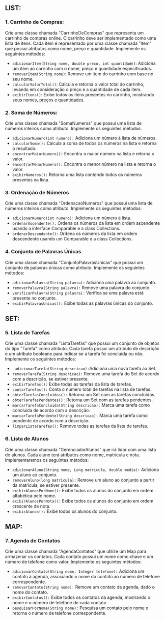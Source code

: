 ## LIST:

### 1. Carrinho de Compras:

<p>Crie uma classe chamada "CarrinhoDeCompras" que representa um carrinho de compras online. O carrinho deve ser implementado como uma lista de itens. Cada item é representado por uma classe chamada "Item" que possui atributos como nome, preço e quantidade. Implemente os seguintes métodos:

- `adicionarItem(String nome, double preco, int quantidade)`: Adiciona um item ao carrinho com o nome, preço e quantidade especificados.
- `removerItem(String nome)`: Remove um item do carrinho com base no seu nome.
- `calcularValorTotal()`: Calcula e retorna o valor total do carrinho, levando em consideração o preço e a quantidade de cada item.
- `exibirItens()`: Exibe todos os itens presentes no carrinho, mostrando seus nomes, preços e quantidades.
</p>

### 2. Soma de Números: 

<p> Crie uma classe chamada "SomaNumeros" que possui uma lista de números inteiros como atributo. Implemente os seguintes métodos:

- `adicionarNumero(int numero):` Adiciona um número à lista de números.
- `calcularSoma():` Calcula a soma de todos os números na lista e retorna o resultado.
- `encontrarMaiorNumero():` Encontra o maior número na lista e retorna o valor.
- `encontrarMenorNumero():` Encontra o menor número na lista e retorna o valor.
- `exibirNumeros():` Retorna uma lista contendo todos os números presentes na lista.
</p>

### 3. Ordenação de Números
<p> Crie uma classe chamada "OrdenacaoNumeros" que possui uma lista de números inteiros como atributo. Implemente os seguintes métodos:

- `adicionarNumero(int numero):` Adiciona um número à lista.
- `ordenarAscendente():` Ordena os números da lista em ordem ascendente usando a interface Comparable e a class Collections.
- `ordenarDescendente():` Ordena os números da lista em ordem descendente usando um Comparable e a class Collections.
</p>


### 4. Conjunto de Palavras Únicas
<p> Crie uma classe chamada "ConjuntoPalavrasUnicas" que possui um conjunto de palavras únicas como atributo. Implemente os seguintes métodos:

- `adicionarPalavra(String palavra):` Adiciona uma palavra ao conjunto.
- `removerPalavra(String palavra):` Remove uma palavra do conjunto.
- `verificarPalavra(String palavra):` Verifica se uma palavra está presente no conjunto.
- `exibirPalavrasUnicas():` Exibe todas as palavras únicas do conjunto.
</p>

## SET:

### 5. Lista de Tarefas
<p> Crie uma classe chamada "ListaTarefas" que possui um conjunto de objetos do tipo "Tarefa" como atributo. Cada tarefa possui um atributo de descrição e um atributo booleano para indicar se a tarefa foi concluída ou não. Implemente os seguintes métodos:

- ` adicionarTarefa(String descricao):`Adiciona uma nova tarefa ao Set.
- `removerTarefa(String descricao):` Remove uma tarefa do Set de acordo com a descrição, se estiver presente.
- `exibirTarefas():` Exibe todas as tarefas da lista de tarefas.
- `contarTarefas():` Conta o número total de tarefas na lista de tarefas.
- `obterTarefasConcluidas():` Retorna um Set com as tarefas concluídas.
- `obterTarefasPendentes():` Retorna um Set com as tarefas pendentes.
- `marcarTarefaConcluida(String descricao):` Marca uma tarefa como concluída de acordo com a descrição.
- `marcarTarefaPendente(String descricao):` Marca uma tarefa como pendente de acordo com a descrição.
- `limparListaTarefas():` Remove todas as tarefas da lista de tarefas. </p>

### 6. Lista de Alunos
<p> Crie uma classe chamada "GerenciadorAlunos" que irá lidar com uma lista de alunos. Cada aluno terá atributos como nome, matrícula e nota. Implementaremos os seguintes métodos:

- `adicionarAluno(String nome, Long matricula, double media):` Adiciona um aluno ao conjunto.
- `removerAluno(long matricula):` Remove um aluno ao conjunto a partir da matricula, se estiver presente.
- `exibirAlunosPorNome():` Exibe todos os alunos do conjunto em ordem alfabética pelo nome.
- `exibirAlunosPorNota():` Exibe todos os alunos do conjunto em ordem crescente de nota.
- `exibirAlunos():` Exibe todos os alunos do conjunto. </p>

## MAP:

### 7. Agenda de Contatos
<p> Crie uma classe chamada "AgendaContatos" que utilize um Map para armazenar os contatos. Cada contato possui um nome como chave e um número de telefone como valor. Implemente os seguintes métodos:

- `adicionarContato(String nome, Integer telefone):` Adiciona um contato à agenda, associando o nome do contato ao número de telefone correspondente.
- `removerContato(String nome):` Remove um contato da agenda, dado o nome do contato.
- `exibirContatos():` Exibe todos os contatos da agenda, mostrando o nome e o número de telefone de cada contato.
- `pesquisarPorNome(String nome):` Pesquisa um contato pelo nome e retorna o número de telefone correspondente. </p>

